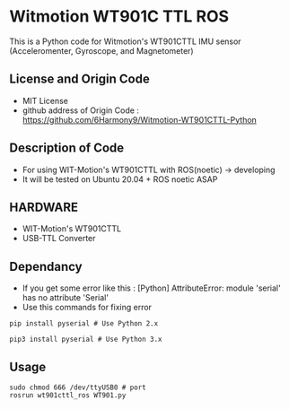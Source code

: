 # Witmotion WT901C TTL ROS
This is a Python code for Witmotion's WT901CTTL IMU sensor (Acceleromenter, Gyroscope, and Magnetometer)

## License and Origin Code
* MIT License
* github address of Origin Code : https://github.com/6Harmony9/Witmotion-WT901CTTL-Python

## Description of Code
* For using WIT-Motion's WT901CTTL with ROS(noetic) -> developing
* It will be tested on Ubuntu 20.04 + ROS noetic ASAP

## HARDWARE
* WIT-Motion's WT901CTTL
* USB-TTL Converter

## Dependancy
* If you get some error like this : [Python] AttributeError: module 'serial' has no attribute 'Serial'
* Use this commands for fixing error

```
pip install pyserial # Use Python 2.x

pip3 install pyserial # Use Python 3.x
```

## Usage

```
sudo chmod 666 /dev/ttyUSB0 # port
rosrun wt901cttl_ros WT901.py
```
